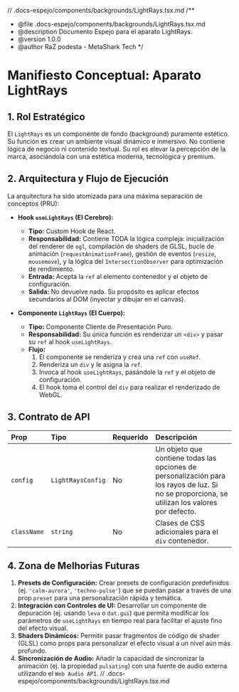 // .docs-espejo/components/backgrounds/LightRays.tsx.md
/\*\*

- @file .docs-espejo/components/backgrounds/LightRays.tsx.md
- @description Documento Espejo para el aparato LightRays.
- @version 1.0.0
- @author RaZ podesta - MetaShark Tech
  \*/

# Manifiesto Conceptual: Aparato LightRays

## 1. Rol Estratégico

El `LightRays` es un componente de fondo (background) puramente estético. Su función es crear un ambiente visual dinámico e inmersivo. No contiene lógica de negocio ni contenido textual. Su rol es elevar la percepción de la marca, asociándola con una estética moderna, tecnológica y premium.

## 2. Arquitectura y Flujo de Ejecución

La arquitectura ha sido atomizada para una máxima separación de conceptos (PRU):

- **Hook `useLightRays` (El Cerebro):**
  - **Tipo:** Custom Hook de React.
  - **Responsabilidad:** Contiene TODA la lógica compleja: inicialización del renderer de `ogl`, compilación de shaders de GLSL, bucle de animación (`requestAnimationFrame`), gestión de eventos (`resize`, `mousemove`), y la lógica del `IntersectionObserver` para optimización de rendimiento.
  - **Entrada:** Acepta la `ref` al elemento contenedor y el objeto de configuración.
  - **Salida:** No devuelve nada. Su propósito es aplicar efectos secundarios al DOM (inyectar y dibujar en el canvas).

- **Componente `LightRays` (El Cuerpo):**
  - **Tipo:** Componente Cliente de Presentación Puro.
  - **Responsabilidad:** Su única función es renderizar un `<div>` y pasar su `ref` al hook `useLightRays`.
  - **Flujo:**
    1.  El componente se renderiza y crea una `ref` con `useRef`.
    2.  Renderiza un `div` y le asigna la `ref`.
    3.  Invoca al hook `useLightRays`, pasándole la `ref` y el objeto de configuración.
    4.  El hook toma el control del `div` para realizar el renderizado de WebGL.

## 3. Contrato de API

| Prop        | Tipo              | Requerido | Descripción                                                                                                                                    |
| :---------- | :---------------- | :-------- | :--------------------------------------------------------------------------------------------------------------------------------------------- |
| `config`    | `LightRaysConfig` | No        | Un objeto que contiene todas las opciones de personalización para los rayos de luz. Si no se proporciona, se utilizan los valores por defecto. |
| `className` | `string`          | No        | Clases de CSS adicionales para el `div` contenedor.                                                                                            |

## 4. Zona de Melhorias Futuras

1.  **Presets de Configuración:** Crear presets de configuración predefinidos (ej. `'calm-aurora'`, `'techno-pulse'`) que se puedan pasar a través de una prop `preset` para una personalización rápida y temática.
2.  **Integración con Controles de UI:** Desarrollar un componente de depuración (ej. usando `leva` o `dat.gui`) que permita modificar los parámetros de `useLightRays` en tiempo real para facilitar el ajuste fino del efecto visual.
3.  **Shaders Dinámicos:** Permitir pasar fragmentos de código de shader (GLSL) como props para personalizar el efecto visual a un nivel aún más profundo.
4.  **Sincronización de Audio:** Añadir la capacidad de sincronizar la animación (ej. la propiedad `pulsating`) con una fuente de audio externa utilizando el `Web Audio API`.
    // .docs-espejo/components/backgrounds/LightRays.tsx.md
